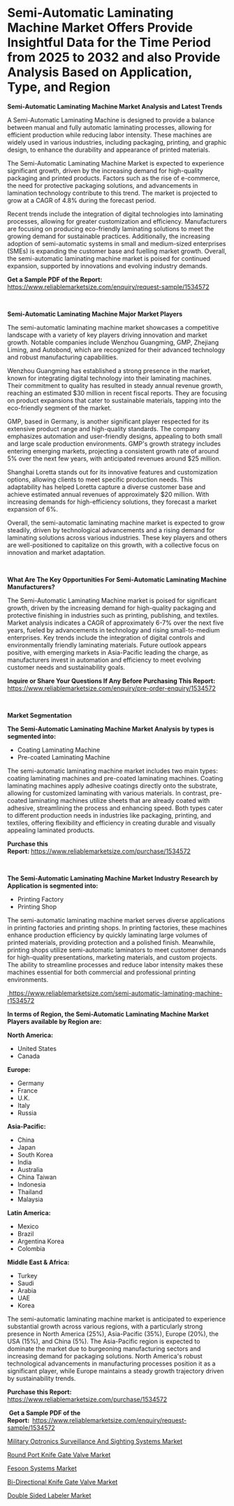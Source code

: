 <p><h1>Semi-Automatic Laminating Machine Market Offers Provide Insightful Data for the Time Period from 2025 to 2032 and also Provide Analysis Based on Application, Type, and Region</h1></p><p><strong>Semi-Automatic Laminating Machine Market Analysis and Latest Trends</strong></p>
<p><p>A Semi-Automatic Laminating Machine is designed to provide a balance between manual and fully automatic laminating processes, allowing for efficient production while reducing labor intensity. These machines are widely used in various industries, including packaging, printing, and graphic design, to enhance the durability and appearance of printed materials.</p><p>The Semi-Automatic Laminating Machine Market is expected to experience significant growth, driven by the increasing demand for high-quality packaging and printed products. Factors such as the rise of e-commerce, the need for protective packaging solutions, and advancements in lamination technology contribute to this trend. The market is projected to grow at a CAGR of 4.8% during the forecast period.</p><p>Recent trends include the integration of digital technologies into laminating processes, allowing for greater customization and efficiency. Manufacturers are focusing on producing eco-friendly laminating solutions to meet the growing demand for sustainable practices. Additionally, the increasing adoption of semi-automatic systems in small and medium-sized enterprises (SMEs) is expanding the customer base and fuelling market growth. Overall, the semi-automatic laminating machine market is poised for continued expansion, supported by innovations and evolving industry demands.</p></p>
<p><strong>Get a Sample PDF of the Report:&nbsp;</strong> <a href="https://www.reliablemarketsize.com/enquiry/request-sample/1534572?utm_campaign=2041&utm_medium=2&utm_source=Github&utm_content=ia&utm_term=11042025&utm_id=semi-automatic-laminating-machine">https://www.reliablemarketsize.com/enquiry/request-sample/1534572</a></p>
<p>&nbsp;</p>
<p><strong>Semi-Automatic Laminating Machine Major Market Players</strong></p>
<p><p>The semi-automatic laminating machine market showcases a competitive landscape with a variety of key players driving innovation and market growth. Notable companies include Wenzhou Guangming, GMP, Zhejiang Liming, and Autobond, which are recognized for their advanced technology and robust manufacturing capabilities.</p><p>Wenzhou Guangming has established a strong presence in the market, known for integrating digital technology into their laminating machines. Their commitment to quality has resulted in steady annual revenue growth, reaching an estimated $30 million in recent fiscal reports. They are focusing on product expansions that cater to sustainable materials, tapping into the eco-friendly segment of the market.</p><p>GMP, based in Germany, is another significant player respected for its extensive product range and high-quality standards. The company emphasizes automation and user-friendly designs, appealing to both small and large scale production environments. GMP's growth strategy includes entering emerging markets, projecting a consistent growth rate of around 5% over the next few years, with anticipated revenues around $25 million.</p><p>Shanghai Loretta stands out for its innovative features and customization options, allowing clients to meet specific production needs. This adaptability has helped Loretta capture a diverse customer base and achieve estimated annual revenues of approximately $20 million. With increasing demands for high-efficiency solutions, they forecast a market expansion of 6%.</p><p>Overall, the semi-automatic laminating machine market is expected to grow steadily, driven by technological advancements and a rising demand for laminating solutions across various industries. These key players and others are well-positioned to capitalize on this growth, with a collective focus on innovation and market adaptation.</p></p>
<p>&nbsp;</p>
<p><strong>What Are The Key Opportunities For Semi-Automatic Laminating Machine Manufacturers?</strong></p>
<p><p>The Semi-Automatic Laminating Machine market is poised for significant growth, driven by the increasing demand for high-quality packaging and protective finishing in industries such as printing, publishing, and textiles. Market analysis indicates a CAGR of approximately 6-7% over the next five years, fueled by advancements in technology and rising small-to-medium enterprises. Key trends include the integration of digital controls and environmentally friendly laminating materials. Future outlook appears positive, with emerging markets in Asia-Pacific leading the charge, as manufacturers invest in automation and efficiency to meet evolving customer needs and sustainability goals.</p></p>
<p><strong>Inquire or Share Your Questions If Any Before Purchasing This Report:</strong> <a href="https://www.reliablemarketsize.com/enquiry/pre-order-enquiry/1534572?utm_campaign=2041&utm_medium=2&utm_source=Github&utm_content=ia&utm_term=11042025&utm_id=semi-automatic-laminating-machine">https://www.reliablemarketsize.com/enquiry/pre-order-enquiry/1534572</a></p>
<p>&nbsp;</p>
<p><strong>Market Segmentation</strong></p>
<p><strong>The Semi-Automatic Laminating Machine Market Analysis by types is segmented into:</strong></p>
<p><ul><li>Coating Laminating Machine</li><li>Pre-coated Laminating Machine</li></ul></p>
<p><p>The semi-automatic laminating machine market includes two main types: coating laminating machines and pre-coated laminating machines. Coating laminating machines apply adhesive coatings directly onto the substrate, allowing for customized laminating with various materials. In contrast, pre-coated laminating machines utilize sheets that are already coated with adhesive, streamlining the process and enhancing speed. Both types cater to different production needs in industries like packaging, printing, and textiles, offering flexibility and efficiency in creating durable and visually appealing laminated products.</p></p>
<p><strong>Purchase this Report:&nbsp;</strong><a href="https://www.reliablemarketsize.com/purchase/1534572?utm_campaign=2041&utm_medium=2&utm_source=Github&utm_content=ia&utm_term=11042025&utm_id=semi-automatic-laminating-machine">https://www.reliablemarketsize.com/purchase/1534572</a></p>
<p>&nbsp;</p>
<p><strong>The Semi-Automatic Laminating Machine Market Industry Research by Application is segmented into:</strong></p>
<p><ul><li>Printing Factory</li><li>Printing Shop</li></ul></p>
<p><p>The semi-automatic laminating machine market serves diverse applications in printing factories and printing shops. In printing factories, these machines enhance production efficiency by quickly laminating large volumes of printed materials, providing protection and a polished finish. Meanwhile, printing shops utilize semi-automatic laminators to meet customer demands for high-quality presentations, marketing materials, and custom projects. The ability to streamline processes and reduce labor intensity makes these machines essential for both commercial and professional printing environments.</p></p>
<p><a href="https://www.reliablemarketsize.com/semi-automatic-laminating-machine-r1534572?utm_campaign=2041&utm_medium=2&utm_source=Github&utm_content=ia&utm_term=11042025&utm_id=semi-automatic-laminating-machine">&nbsp;https://www.reliablemarketsize.com/semi-automatic-laminating-machine-r1534572</a></p>
<p><strong>In terms of Region, the Semi-Automatic Laminating Machine Market Players available by Region are:</strong></p>
<p>
    <p> <strong> North America: </strong>
        <ul>
            <li>United States</li>
            <li>Canada</li>
        </ul>
        </p> 
    <p> <strong> Europe: </strong>
        <ul>
            <li>Germany</li>
            <li>France</li>
            <li>U.K.</li>
            <li>Italy</li>
            <li>Russia</li>
        </ul>
        </p> 
    <p> <strong> Asia-Pacific: </strong>
        <ul>
            <li>China</li>
            <li>Japan</li>
            <li>South Korea</li>
            <li>India</li>
            <li>Australia</li>
            <li>China Taiwan</li>
            <li>Indonesia</li>
            <li>Thailand</li>
            <li>Malaysia</li>
        </ul>
        </p> 
    <p> <strong> Latin America: </strong>
        <ul>
            <li>Mexico</li>
            <li>Brazil</li>
            <li>Argentina Korea</li>
            <li>Colombia</li>
        </ul>
        </p> 
    <p> <strong> Middle East & Africa: </strong>
        <ul>
            <li>Turkey</li>
            <li>Saudi</li>
            <li>Arabia</li>
            <li>UAE</li>
            <li>Korea</li>
        </ul>
    </p>
    </p>
<p><p>The semi-automatic laminating machine market is anticipated to experience substantial growth across various regions, with a particularly strong presence in North America (25%), Asia-Pacific (35%), Europe (20%), the USA (15%), and China (5%). The Asia-Pacific region is expected to dominate the market due to burgeoning manufacturing sectors and increasing demand for packaging solutions. North America's robust technological advancements in manufacturing processes position it as a significant player, while Europe maintains a steady growth trajectory driven by sustainability trends.</p></p>
<p><strong>Purchase this Report: </strong><a href="https://www.reliablemarketsize.com/purchase/1534572?utm_campaign=2041&utm_medium=2&utm_source=Github&utm_content=ia&utm_term=11042025&utm_id=semi-automatic-laminating-machine">https://www.reliablemarketsize.com/purchase/1534572</a></p>
<p>&nbsp;<strong>Get a Sample PDF of the Report:&nbsp;&nbsp;</strong><a href="https://www.reliablemarketsize.com/enquiry/request-sample/1534572?utm_campaign=2041&utm_medium=2&utm_source=Github&utm_content=ia&utm_term=11042025&utm_id=semi-automatic-laminating-machine">https://www.reliablemarketsize.com/enquiry/request-sample/1534572</a></p>
<p><strong></strong></p>
<p><p><a href="https://github.com/countpapajwp/Market-Research-Report-List-1/blob/main/military-optronics-surveillance-and-sighting-systems-market.md?utm_campaign=2041&utm_medium=2&utm_source=Github&utm_content=ia&utm_term=11042025&utm_id=semi-automatic-laminating-machine">Military Optronics Surveillance And Sighting Systems Market</a></p><p><a href="https://github.com/alawnhvicay/Market-Research-Report-List-1/blob/main/round-port-knife-gate-valve-market.md?utm_campaign=2041&utm_medium=2&utm_source=Github&utm_content=ia&utm_term=11042025&utm_id=semi-automatic-laminating-machine">Round Port Knife Gate Valve Market</a></p><p><a href="https://github.com/gfellcincot4/Market-Research-Report-List-1/blob/main/fesoon-systems-market.md?utm_campaign=2041&utm_medium=2&utm_source=Github&utm_content=ia&utm_term=11042025&utm_id=semi-automatic-laminating-machine">Fesoon Systems Market</a></p><p><a href="https://github.com/ranewknaller/Market-Research-Report-List-1/blob/main/bi-directional-knife-gate-valve-market.md?utm_campaign=2041&utm_medium=2&utm_source=Github&utm_content=ia&utm_term=11042025&utm_id=semi-automatic-laminating-machine">Bi-Directional Knife Gate Valve Market</a></p><p><a href="https://github.com/wraggfomath/Market-Research-Report-List-1/blob/main/double-sided-labeler-market.md?utm_campaign=2041&utm_medium=2&utm_source=Github&utm_content=ia&utm_term=11042025&utm_id=semi-automatic-laminating-machine">Double Sided Labeler Market</a></p></p>